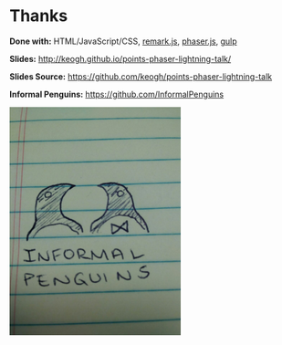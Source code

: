 # Thanks

**Done with:** HTML/JavaScript/CSS, [remark.js](http://remarkjs.com/), [phaser.js](http://phaser.io/), [gulp](http://gulpjs.com/)

**Slides:** http://keogh.github.io/points-phaser-lightning-talk/

**Slides Source:** https://github.com/keogh/points-phaser-lightning-talk

**Informal Penguins:** https://github.com/InformalPenguins

<img src="assets/slides/informalpenguins.jpg" border="0" alt="Informal Penguins Logo" width="300px" />